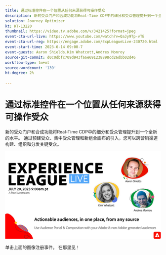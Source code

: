```yaml
---
title: 通过标准控件在一个位置​从任何来源获得可操作受众
description: 新的受众门户和合成功能将Real-Time CDP中的细分和受众管理提升到一个全新的水平。 通过预建受众、集中受众管理和新组合画布的引入，您可以跨营销渠道构建、组织和分发关键受众。
solution: Journey Optimizer
kt: KT-13220
thumbnail: https://video.tv.adobe.com/v/3421425?format=jpeg
event-cta-url-live: https://www.youtube.com/watch?v=QaJy9Tp-vTE
event-cta-url-reg: https://engage.adobe.com/ExpLeagueLive-230720.html
event-start-time: 2023-6-14 09:00-7
event-guests: Aaron Shields,Kim Whatcott,Andres Monroy
source-git-commit: d0c0dbfc709d943fa6e691238898cd26dbb02d46
workflow-type: tm+mt
source-wordcount: '139'
ht-degree: 2%

---
```


# 通过标准控件在一个位置&#x200B;从任何来源获得可操作受众

新的受众门户和合成功能将Real-Time CDP中的细分和受众管理提升到一个全新的水平。 通过预建受众、集中受众管理和新组合画布的引入，您可以跨营销渠道构建、组织和分发关键受众。

[![ExL LIVE 2023年9月22日](../assets/July20_2023_exl_live_banner_web_1920_WebBanner.png)](https://engage.adobe.com/ExpLeagueLive-230720.html)

单击上面的图像注册事件。 在那里见！
